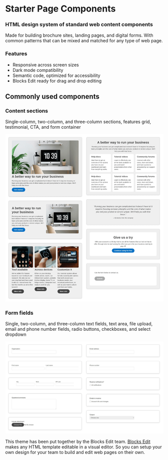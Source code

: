 # Starter Page Components
### HTML design system of standard web content components

Made for building brochure sites, landing pages, and digital forms. With common patterns that can be mixed and matched for any type of web page.

### Features ###
- Responsive across screen sizes
- Dark mode compatibility
- Semantic code, optimized for accessibility
- Blocks Edit ready for drag and drop editing

## Commonly used components ##

### Content sections ###
Single-column, two-column, and three-column sections, features grid, testimonial, CTA, and form container

<img src="starter-pages-components-sections-2.png" />

### Form fields ###
Single, two-column, and three-column text fields, text area, file upload, email and phone number fields, radio buttons, checkboxes, and select dropdown

<img src="starter-pages-components-sections.png" />

This theme has been put together by the Blocks Edit team. [Blocks Edit](https://blocksedit.com) makes any HTML template editable in a visual editor. So you can setup your own design for your team to build and edit web pages on their own.